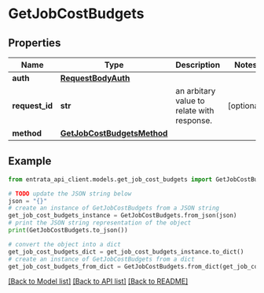 # GetJobCostBudgets


## Properties

Name | Type | Description | Notes
------------ | ------------- | ------------- | -------------
**auth** | [**RequestBodyAuth**](RequestBodyAuth.md) |  | 
**request_id** | **str** | an arbitary value to relate with response. | [optional] 
**method** | [**GetJobCostBudgetsMethod**](GetJobCostBudgetsMethod.md) |  | 

## Example

```python
from entrata_api_client.models.get_job_cost_budgets import GetJobCostBudgets

# TODO update the JSON string below
json = "{}"
# create an instance of GetJobCostBudgets from a JSON string
get_job_cost_budgets_instance = GetJobCostBudgets.from_json(json)
# print the JSON string representation of the object
print(GetJobCostBudgets.to_json())

# convert the object into a dict
get_job_cost_budgets_dict = get_job_cost_budgets_instance.to_dict()
# create an instance of GetJobCostBudgets from a dict
get_job_cost_budgets_from_dict = GetJobCostBudgets.from_dict(get_job_cost_budgets_dict)
```
[[Back to Model list]](../README.md#documentation-for-models) [[Back to API list]](../README.md#documentation-for-api-endpoints) [[Back to README]](../README.md)


